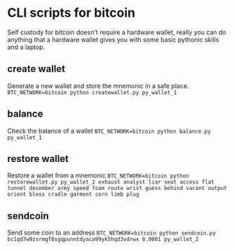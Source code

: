 # CLI scripts for bitcoin
Self custody for bitcoin doesn't require a hardware wallet, really you can do anything that a hardware wallet gives you with  some basic pythonic skills and a laptop.

## create wallet
Generate a new wallet and store the mnemonic in a safe place.
`BTC_NETWORK=bitcoin python createwallet.py py_wallet_1`

## balance
Check the balance of a wallet
`BTC_NETWORK=bitcoin python balance.py py_wallet_1`

## restore wallet
Restore a wallet from a mnemonic
`BTC_NETWORK=bitcoin python restorewallet.py py_wallet_2 exhaust analyst liar seat access flat tunnel december army speed foam route wrist guess behind vacant output orient bless cradle garment corn limb plug`

## sendcoin
Send some coin to an address
`BTC_NETWORK=bitcoin python sendcoin.py bc1qd7w9zsrmgf8sgqpunntdyaca99yk5hqd3vdrwx 0.0001 py_wallet_2`

